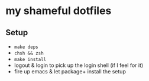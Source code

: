 # my shameful dotfiles

## Setup

* `make deps`
* `chsh && zsh`
* `make install`
* logout & login to pick up the login shell (if I feel for it)
* fire up emacs & let package+ install the setup
